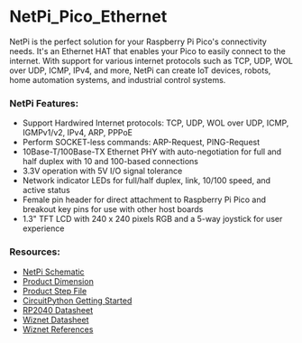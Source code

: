 # NetPi_Pico_Ethernet

NetPi is the perfect solution for your Raspberry Pi Pico's connectivity needs. It's an Ethernet HAT that enables your Pico to easily connect to the internet. With support for various internet protocols such as TCP, UDP, WOL over UDP, ICMP, IPv4, and more, NetPi can create IoT devices, robots, home automation systems, and industrial control systems.

### NetPi Features:
  - Support Hardwired Internet protocols: TCP, UDP, WOL over UDP, ICMP, IGMPv1/v2, IPv4, ARP, PPPoE
  - Perform SOCKET-less commands: ARP-Request, PING-Request
  - 10Base-T/100Base-TX Ethernet PHY with auto-negotiation for full and half duplex with 10 and 100-based connections
  - 3.3V operation with 5V I/O signal tolerance
  - Network indicator LEDs for full/half duplex, link, 10/100 speed, and active status
  - Female pin header for direct attachment to Raspberry Pi Pico and breakout key pins for use with other host boards
  - 1.3" TFT LCD with 240 x 240 pixels RGB and a 5-way joystick for user experience

### Resources:
  - [NetPi Schematic](https://github.com/sbcshop/NetPi_Pico_Ethernet/blob/main/Design%20Data/SCH%20pico_ethernet.pdf)
  - [Product Dimension](https://github.com/sbcshop/NetPi_Pico_Ethernet/blob/main/Mechanical%20Data/DIM.pdf)
  - [Product Step File](https://github.com/sbcshop/NetPi_Pico_Ethernet/blob/main/Mechanical%20Data/Ethernet%20for%20pico.step)
  - [CircuitPython Getting Started](https://learn.adafruit.com/welcome-to-circuitpython/what-is-circuitpython)
  - [RP2040 Datasheet](https://github.com/sbcshop/HackyPi-Hardware/blob/main/Documents/rp2040-datasheet.pdf)
  - [Wiznet Datasheet](https://github.com/sbcshop/NetPi_Pico_Ethernet/blob/main/Documents/w5100s-q_datasheet.pdf)
  - [Wiznet References]( https://www.wiznet.io/product-item/w5100/)
